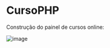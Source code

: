 # CursoPHP
Construção do painel de cursos online:

![image](https://user-images.githubusercontent.com/33421276/197881786-b90fa744-ec26-4184-8866-4475a4da1d82.png)
